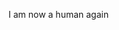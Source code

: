 <!doctype>
<html>
<head>
  <title>
    DA WEIRD WEBSITE
  </title>
  </head>
  <body>
  <main>
  <p>
    I am now a human again
  </p>
    </main>
  </body>
  </html>
  
